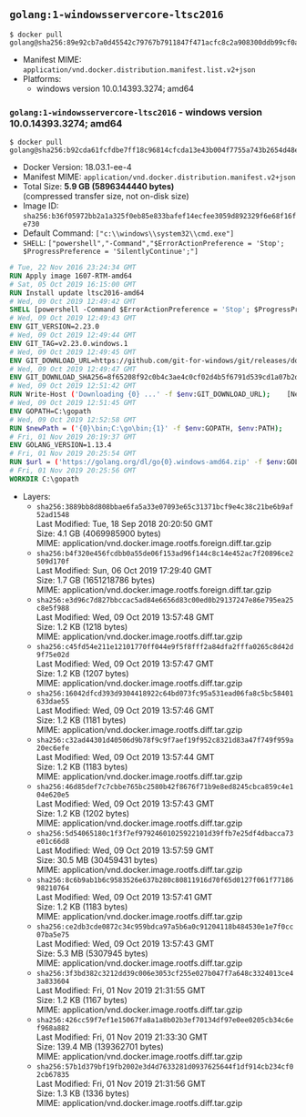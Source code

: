 ## `golang:1-windowsservercore-ltsc2016`

```console
$ docker pull golang@sha256:89e92cb7a0d45542c79767b7911847f471acfc8c2a908300ddb99cf0a15f334f
```

-	Manifest MIME: `application/vnd.docker.distribution.manifest.list.v2+json`
-	Platforms:
	-	windows version 10.0.14393.3274; amd64

### `golang:1-windowsservercore-ltsc2016` - windows version 10.0.14393.3274; amd64

```console
$ docker pull golang@sha256:b92cda61fcfdbe7ff18c96814cfcda13e43b004f7755a743b2654d48e3a9d364
```

-	Docker Version: 18.03.1-ee-4
-	Manifest MIME: `application/vnd.docker.distribution.manifest.v2+json`
-	Total Size: **5.9 GB (5896344440 bytes)**  
	(compressed transfer size, not on-disk size)
-	Image ID: `sha256:b36f05972bb2a1a325f0eb85e833bafef14ecfee3059d892329f6e68f16fe730`
-	Default Command: `["c:\\windows\\system32\\cmd.exe"]`
-	`SHELL`: `["powershell","-Command","$ErrorActionPreference = 'Stop'; $ProgressPreference = 'SilentlyContinue';"]`

```dockerfile
# Tue, 22 Nov 2016 23:24:34 GMT
RUN Apply image 1607-RTM-amd64
# Sat, 05 Oct 2019 16:15:00 GMT
RUN Install update ltsc2016-amd64
# Wed, 09 Oct 2019 12:49:42 GMT
SHELL [powershell -Command $ErrorActionPreference = 'Stop'; $ProgressPreference = 'SilentlyContinue';]
# Wed, 09 Oct 2019 12:49:43 GMT
ENV GIT_VERSION=2.23.0
# Wed, 09 Oct 2019 12:49:44 GMT
ENV GIT_TAG=v2.23.0.windows.1
# Wed, 09 Oct 2019 12:49:45 GMT
ENV GIT_DOWNLOAD_URL=https://github.com/git-for-windows/git/releases/download/v2.23.0.windows.1/MinGit-2.23.0-64-bit.zip
# Wed, 09 Oct 2019 12:49:47 GMT
ENV GIT_DOWNLOAD_SHA256=8f65208f92c0b4c3ae4c0cf02d4b5f6791d539cd1a07b2df62b7116467724735
# Wed, 09 Oct 2019 12:51:42 GMT
RUN Write-Host ('Downloading {0} ...' -f $env:GIT_DOWNLOAD_URL); 	[Net.ServicePointManager]::SecurityProtocol = [Net.SecurityProtocolType]::Tls12; 	Invoke-WebRequest -Uri $env:GIT_DOWNLOAD_URL -OutFile 'git.zip'; 		Write-Host ('Verifying sha256 ({0}) ...' -f $env:GIT_DOWNLOAD_SHA256); 	if ((Get-FileHash git.zip -Algorithm sha256).Hash -ne $env:GIT_DOWNLOAD_SHA256) { 		Write-Host 'FAILED!'; 		exit 1; 	}; 		Write-Host 'Expanding ...'; 	Expand-Archive -Path git.zip -DestinationPath C:\git\.; 		Write-Host 'Removing ...'; 	Remove-Item git.zip -Force; 		Write-Host 'Updating PATH ...'; 	$env:PATH = 'C:\git\cmd;C:\git\mingw64\bin;C:\git\usr\bin;' + $env:PATH; 	[Environment]::SetEnvironmentVariable('PATH', $env:PATH, [EnvironmentVariableTarget]::Machine); 		Write-Host 'Verifying install ("git version") ...'; 	git version; 		Write-Host 'Complete.';
# Wed, 09 Oct 2019 12:51:45 GMT
ENV GOPATH=C:\gopath
# Wed, 09 Oct 2019 12:52:58 GMT
RUN $newPath = ('{0}\bin;C:\go\bin;{1}' -f $env:GOPATH, $env:PATH); 	Write-Host ('Updating PATH: {0}' -f $newPath); 	[Environment]::SetEnvironmentVariable('PATH', $newPath, [EnvironmentVariableTarget]::Machine);
# Fri, 01 Nov 2019 20:19:37 GMT
ENV GOLANG_VERSION=1.13.4
# Fri, 01 Nov 2019 20:25:54 GMT
RUN $url = ('https://golang.org/dl/go{0}.windows-amd64.zip' -f $env:GOLANG_VERSION); 	Write-Host ('Downloading {0} ...' -f $url); 	Invoke-WebRequest -Uri $url -OutFile 'go.zip'; 		$sha256 = 'ab8b7f7a2a4f7b58720fb2128b32c7471092961ff46a01d9384fb489d8212a0b'; 	Write-Host ('Verifying sha256 ({0}) ...' -f $sha256); 	if ((Get-FileHash go.zip -Algorithm sha256).Hash -ne $sha256) { 		Write-Host 'FAILED!'; 		exit 1; 	}; 		Write-Host 'Expanding ...'; 	Expand-Archive go.zip -DestinationPath C:\; 		Write-Host 'Removing ...'; 	Remove-Item go.zip -Force; 		Write-Host 'Verifying install ("go version") ...'; 	go version; 		Write-Host 'Complete.';
# Fri, 01 Nov 2019 20:25:56 GMT
WORKDIR C:\gopath
```

-	Layers:
	-	`sha256:3889bb8d808bbae6fa5a33e07093e65c31371bcf9e4c38c21be6b9af52ad1548`  
		Last Modified: Tue, 18 Sep 2018 20:20:50 GMT  
		Size: 4.1 GB (4069985900 bytes)  
		MIME: application/vnd.docker.image.rootfs.foreign.diff.tar.gzip
	-	`sha256:b4f320e456fcdbb0a55de06f153ad96f144c8c14e452ac7f20896ce2509d170f`  
		Last Modified: Sun, 06 Oct 2019 17:29:40 GMT  
		Size: 1.7 GB (1651218786 bytes)  
		MIME: application/vnd.docker.image.rootfs.foreign.diff.tar.gzip
	-	`sha256:e3d96c7d827bbccac5ad84e6656d83c00ed0b29137247e86e795ea25c8e5f988`  
		Last Modified: Wed, 09 Oct 2019 13:57:48 GMT  
		Size: 1.2 KB (1218 bytes)  
		MIME: application/vnd.docker.image.rootfs.diff.tar.gzip
	-	`sha256:c45fd54e211e12101770ff044e9f5f8fff2a84dfa2fffa0265c8d42d9f75e02d`  
		Last Modified: Wed, 09 Oct 2019 13:57:47 GMT  
		Size: 1.2 KB (1207 bytes)  
		MIME: application/vnd.docker.image.rootfs.diff.tar.gzip
	-	`sha256:16042dfcd393d9304418922c64bd073fc95a531ead06fa8c5bc58401633dae55`  
		Last Modified: Wed, 09 Oct 2019 13:57:46 GMT  
		Size: 1.2 KB (1181 bytes)  
		MIME: application/vnd.docker.image.rootfs.diff.tar.gzip
	-	`sha256:c32ad44301d40506d9b78f9c9f7aef19f952c8321d83a47f749f959a20ec6efe`  
		Last Modified: Wed, 09 Oct 2019 13:57:44 GMT  
		Size: 1.2 KB (1183 bytes)  
		MIME: application/vnd.docker.image.rootfs.diff.tar.gzip
	-	`sha256:46d85def7c7cbbe765bc2580b42f8676f71b9e8ed8245cbca859c4e104e620e5`  
		Last Modified: Wed, 09 Oct 2019 13:57:43 GMT  
		Size: 1.2 KB (1202 bytes)  
		MIME: application/vnd.docker.image.rootfs.diff.tar.gzip
	-	`sha256:5d54065180c1f3f7ef97924601025922101d39ffb7e25df4dbacca73e01c66d8`  
		Last Modified: Wed, 09 Oct 2019 13:57:59 GMT  
		Size: 30.5 MB (30459431 bytes)  
		MIME: application/vnd.docker.image.rootfs.diff.tar.gzip
	-	`sha256:8c6b9ab1b6c9583526e637b280c80811916d70f65d0127f061f7718698210764`  
		Last Modified: Wed, 09 Oct 2019 13:57:41 GMT  
		Size: 1.2 KB (1183 bytes)  
		MIME: application/vnd.docker.image.rootfs.diff.tar.gzip
	-	`sha256:ce2db3cde0872c34c959bdca97a5b6a0c91204118b484530e1e7f0cc07ba5e75`  
		Last Modified: Wed, 09 Oct 2019 13:57:43 GMT  
		Size: 5.3 MB (5307945 bytes)  
		MIME: application/vnd.docker.image.rootfs.diff.tar.gzip
	-	`sha256:3f3bd382c3212dd39c006e3053cf255e027b047f7a648c3324013ce43a833604`  
		Last Modified: Fri, 01 Nov 2019 21:31:55 GMT  
		Size: 1.2 KB (1167 bytes)  
		MIME: application/vnd.docker.image.rootfs.diff.tar.gzip
	-	`sha256:426cc59f7ef1e15067fa8a1a8b02b3ef70134df97e0ee0205cb34c6ef968a882`  
		Last Modified: Fri, 01 Nov 2019 21:33:30 GMT  
		Size: 139.4 MB (139362701 bytes)  
		MIME: application/vnd.docker.image.rootfs.diff.tar.gzip
	-	`sha256:57b1d379bf19fb2002e3d4d7633281d0937625644f1df914cb234cf02cb67835`  
		Last Modified: Fri, 01 Nov 2019 21:31:56 GMT  
		Size: 1.3 KB (1336 bytes)  
		MIME: application/vnd.docker.image.rootfs.diff.tar.gzip
